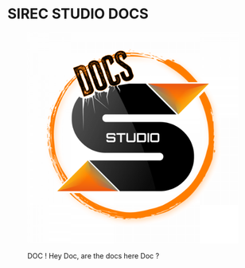 # SIREC STUDIO DOCS



<figure><img src=".gitbook/assets/logodocs.png" alt=""><figcaption><p>DOC ! Hey Doc, are the docs here Doc ?</p></figcaption></figure>

